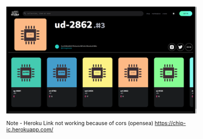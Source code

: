 
![Screenshot](Screenshot.png)

Note - Heroku Link not working because of cors (opensea)
https://chip-ic.herokuapp.com/
